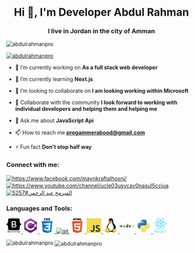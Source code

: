 <h1 align="center">Hi 👋, I'm Developer Abdul Rahman</h1>
<h3 align="center">I live in Jordan in the city of Amman</h3>

<p align="left"> <img src="https://komarev.com/ghpvc/?username=abdulrahmanpro&label=Profile%20views&color=0e75b6&style=flat" alt="abdulrahmanpro" /> </p>

<p align="left"> <a href="https://github.com/ryo-ma/github-profile-trophy"><img src="https://github-profile-trophy.vercel.app/?username=abdulrahmanpro" alt="abdulrahmanpro" /></a> </p>

- 🔭 I’m currently working on **As a full stack web developer**

- 🌱 I’m currently learning **Next.js**

- 👯 I’m looking to collaborate on **I am looking working within Microsoft**

- 🤝 Collaborate with the community **I look forward to working with individual developers and helping them and helping me**

- 💬 Ask me about **JavaScript Api**

- 📫 How to reach me **progammerabood@gmail.com**

- ⚡ Fun fact **Don't stop half way**

<h3 align="left">Connect with me:</h3>
<p align="left">
<a href="https://fb.com/https://www.facebook.com/maynkraftalhosni/" target="blank"><img align="center" src="https://raw.githubusercontent.com/rahuldkjain/github-profile-readme-generator/master/src/images/icons/Social/facebook.svg" alt="https://www.facebook.com/maynkraftalhosni/" height="30" width="40" /></a>
<a href="https://www.youtube.com/c/https://www.youtube.com/channel/ucle03usycav0nasul5ccjua" target="blank"><img align="center" src="https://raw.githubusercontent.com/rahuldkjain/github-profile-readme-generator/master/src/images/icons/Social/youtube.svg" alt="https://www.youtube.com/channel/ucle03usycav0nasul5ccjua" height="30" width="40" /></a>
<a href="https://discord.gg/المبرمج عبد الرحمن#5257" target="blank"><img align="center" src="https://raw.githubusercontent.com/rahuldkjain/github-profile-readme-generator/master/src/images/icons/Social/discord.svg" alt="المبرمج عبد الرحمن#5257" height="30" width="40" /></a>
</p>

<h3 align="left">Languages and Tools:</h3>
<p align="left"> <a href="https://getbootstrap.com" target="_blank" rel="noreferrer"> <img src="https://raw.githubusercontent.com/devicons/devicon/master/icons/bootstrap/bootstrap-plain-wordmark.svg" alt="bootstrap" width="40" height="40"/> </a> <a href="https://www.w3schools.com/cs/" target="_blank" rel="noreferrer"> <img src="https://raw.githubusercontent.com/devicons/devicon/master/icons/csharp/csharp-original.svg" alt="csharp" width="40" height="40"/> </a> <a href="https://www.w3schools.com/css/" target="_blank" rel="noreferrer"> <img src="https://raw.githubusercontent.com/devicons/devicon/master/icons/css3/css3-original-wordmark.svg" alt="css3" width="40" height="40"/> </a> <a href="https://git-scm.com/" target="_blank" rel="noreferrer"> <img src="https://www.vectorlogo.zone/logos/git-scm/git-scm-icon.svg" alt="git" width="40" height="40"/> </a> <a href="https://www.w3.org/html/" target="_blank" rel="noreferrer"> <img src="https://raw.githubusercontent.com/devicons/devicon/master/icons/html5/html5-original-wordmark.svg" alt="html5" width="40" height="40"/> </a> <a href="https://developer.mozilla.org/en-US/docs/Web/JavaScript" target="_blank" rel="noreferrer"> <img src="https://raw.githubusercontent.com/devicons/devicon/master/icons/javascript/javascript-original.svg" alt="javascript" width="40" height="40"/> </a> <a href="https://www.linux.org/" target="_blank" rel="noreferrer"> <img src="https://raw.githubusercontent.com/devicons/devicon/master/icons/linux/linux-original.svg" alt="linux" width="40" height="40"/> </a> <a href="https://nodejs.org" target="_blank" rel="noreferrer"> <img src="https://raw.githubusercontent.com/devicons/devicon/master/icons/nodejs/nodejs-original-wordmark.svg" alt="nodejs" width="40" height="40"/> </a> <a href="https://www.python.org" target="_blank" rel="noreferrer"> <img src="https://raw.githubusercontent.com/devicons/devicon/master/icons/python/python-original.svg" alt="python" width="40" height="40"/> </a> <a href="https://reactjs.org/" target="_blank" rel="noreferrer"> <img src="https://raw.githubusercontent.com/devicons/devicon/master/icons/react/react-original-wordmark.svg" alt="react" width="40" height="40"/> </a> </p>

<p><img align="left" src="https://github-readme-stats.vercel.app/api/top-langs?username=abdulrahmanpro&show_icons=true&locale=en&layout=compact" alt="abdulrahmanpro" /></p>

<p>&nbsp;<img align="center" src="https://github-readme-stats.vercel.app/api?username=abdulrahmanpro&show_icons=true&locale=en" alt="abdulrahmanpro" /></p>

